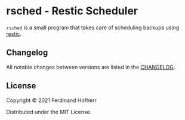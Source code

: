 # rsched - **R**estic **Sched**uler

`rsched` is a small program that takes care of scheduling backups using
[restic](https://restic.net/).

## Changelog

All notable changes between versions are listed in the
[CHANGELOG](CHANGELOG.md).


## License

Copyright © 2021 Ferdinand Hofherr

Distributed under the MIT License.

